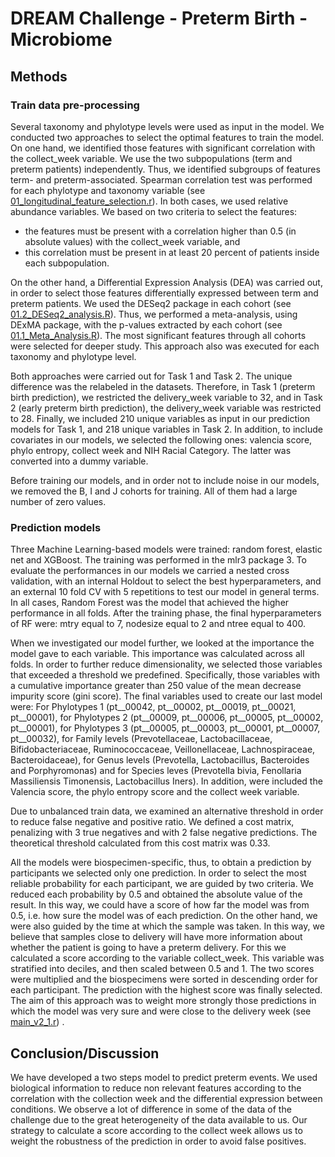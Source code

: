 # DREAM Challenge - Preterm Birth - Microbiome

## Methods

### Train data pre-processing

Several taxonomy and phylotype levels were used as input in the model. We conducted two approaches to select the optimal features to train the model. On one hand, we identified those features with significant correlation with the collect_week variable. We use the two subpopulations (term and preterm patients) independently. Thus, we identified subgroups of features term- and preterm-associated. Spearman correlation test was performed for each phylotype and taxonomy variable (see [01_longitudinal_feature_selection.r](https://github.com/jlinaresb/DREAM-Microbiome/blob/master/01_preprocess_data/code/01_longitudinal_feature_selection.r)). In both cases, we used relative abundance variables. We based on two criteria to select the features: 

- the features must be present with a correlation higher than 0.5 (in absolute values) with the collect_week variable, and 
- this correlation must be present in at least 20 percent of patients inside each subpopulation. 

On the other hand, a Differential Expression Analysis (DEA) was carried out, in order to select those features differentially expressed between term and preterm patients. We used the DESeq2 package in each cohort (see [01.2_DESeq2_analysis.R](https://github.com/jlinaresb/DREAM-Microbiome/blob/master/01_preprocess_data/code/01.2_DESeq2_analysis.R)). Thus, we performed a meta-analysis, using DExMA package, with the p-values extracted by each cohort (see [01.1_Meta_Analysis.R](https://github.com/jlinaresb/DREAM-Microbiome/blob/master/01_preprocess_data/code/01.1_Meta_Analysis.R)). The most significant features through all cohorts were selected for deeper study. This approach also was executed for each taxonomy and phylotype level.

Both approaches were carried out for Task 1 and Task 2. The unique difference was the relabeled in the datasets. Therefore, in Task 1 (preterm birth prediction), we restricted the delivery_week variable to 32, and in Task 2 (early preterm birth prediction), the delivery_week variable was restricted to 28. Finally, we included 210 unique variables as input in our prediction models for Task 1, and 218 unique variables in Task 2.
In addition, to include covariates in our models, we selected the following ones: valencia score, phylo entropy, collect week and NIH Racial Category. The latter was converted into a dummy variable.

Before training our models, and in order not to include noise in our models, we removed the B, I and J cohorts for training. All of them had a large number of zero values.

### Prediction models

Three Machine Learning-based models were trained: random forest, elastic net and XGBoost. The training was performed in the mlr3 package 3. To evaluate the performances in our models we carried a nested cross validation, with an internal Holdout to select the best hyperparameters, and an external 10 fold CV with 5 repetitions to test our model in general terms. In all cases, Random Forest was the model that achieved the higher performance in all folds. After the training phase, the final hyperparameters of RF were: mtry equal to 7, nodesize equal to 2 and ntree equal to 400.

When we investigated our model further, we looked at the importance the model gave to each variable. This importance was calculated across all folds. In order to further reduce dimensionality, we selected those variables that exceeded a threshold we predefined. Specifically, those variables with a cumulative importance greater than 250 value of the mean decrease impurity score (gini score). The final variables used to create our last model were: For Phylotypes 1 (pt__00042, pt__00002, pt__00019, pt__00021, pt__00001), for Phylotypes 2 (pt__00009, pt__00006, pt__00005, pt__00002, pt__00001), for Phylotypes 3 (pt__00005, pt__00003, pt__00001, pt__00007, pt__00032), for Family levels (Prevotellaceae, Lactobacillaceae, Bifidobacteriaceae, Ruminococcaceae, Veillonellaceae, Lachnospiraceae, Bacteroidaceae), for Genus levels (Prevotella, Lactobacillus, Bacteroides and Porphyromonas) and for Species leves (Prevotella bivia, Fenollaria Massiliensis Timonensis, Lactobacillus Iners). In addition, were included the Valencia score, the phylo entropy score and the collect week variable.

Due to unbalanced train data, we examined an alternative threshold in order to reduce false negative and positive ratio. We defined a cost matrix, penalizing with 3 true negatives and with 2 false negative predictions. The theoretical threshold calculated from this cost matrix was 0.33.

All the models were biospecimen-specific, thus, to obtain a prediction by participants we selected only one prediction. In order to select the most reliable probability for each participant, we are guided by two criteria. We reduced each probability by 0.5 and obtained the absolute value of the result. In this way, we could have a score of how far the model was from 0.5, i.e. how sure the model was of each prediction. On the other hand, we were also guided by the time at which the sample was taken. In this way, we believe that samples close to delivery will have more information about whether the patient is going to have a preterm delivery. For this we calculated a score according to the variable collect_week. This variable was stratified into deciles, and then scaled between 0.5 and 1. The two scores were multiplied and the biospecimens were sorted in descending order for each participant. The prediction with the highest score was finally selected. The aim of this approach was to weight more strongly those predictions in which the model was very sure and were close to the delivery week (see [main_v2_1.r](https://github.com/jlinaresb/DREAM-Microbiome/blob/master/04_docker/task1/try2/main_v2_1.r)) .

## Conclusion/Discussion
We have developed a two steps model to predict preterm events. We used biological information to reduce non relevant features according to the correlation with the collection week and the differential expression between conditions. We observe a lot of difference in some of the data of the challenge due to the great heterogeneity of the data available to us. Our strategy to calculate a score according to the collect week allows us to weight the robustness of the prediction in order to avoid false positives.

